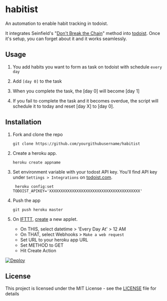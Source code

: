 # habitist
An automation to enable habit tracking in todoist. 

It integrates Seinfield's "[Don't Break the Chain](https://lifehacker.com/281626/jerry-seinfelds-productivity-secret)" method into [todoist](http://todoist.com/). Once it's setup, you can forget about it and it works seamlessly.

## Usage
1. You add habits you want to form as task on todoist with schedule `every day`

2. Add `[day 0]` to the task

3. When you complete the task, the [day 0] will become [day 1]

4. If you fail to complete the task and it becomes overdue, the script will schedule it to today and reset [day X] to [day 0].

## Installation
1. Fork and clone the repo
    ```
    git clone https://github.com/yourgithubusername/habitist
    ```
2. Create a heroku app.
    ```
    heroku create appname
    ```
3. Set environment variable with your todost API key. You'll find API key under `Settings > Integrations` on [todoist.com](https://todoist.com).
    ```
     heroku config:set TODOIST_APIKEY='XXXXXXXXXXXXXXXXXXXXXXXXXXXXXXXXXXXXXXXX'
    ``` 

4. Push the app
    ```
    git push heroku master
    ```
 
5. On [IFTTT](http://ifttt.com/), [create](https://ifttt.com/create) a new applet. 
    - On THIS, select datetime > 'Every Day At' > 12 AM
    - On THAT, select Webhooks > `Make a web request`
    - Set URL to your heroku app URL
    - Set METHOD to GET
    - Hit Create Action

[![Deploy](https://www.herokucdn.com/deploy/button.svg)](https://heroku.com/deploy)

## License

This project is licensed under the MIT License - see the [LICENSE](LICENSE) file for details
